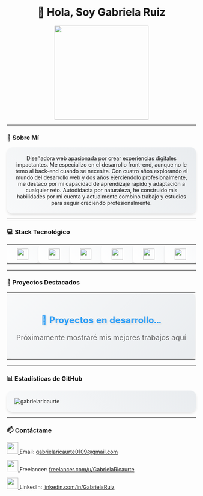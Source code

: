 <h1 align="center">👋 Hola, Soy Gabriela Ruiz</h1>

<div align="center">
  <img src="https://media.giphy.com/media/qgQUggAC3Pfv687qPC/giphy.gif" width="250"/>
</div>

---

### 🎯 Sobre Mí

<p align="center" style="background: linear-gradient(45deg, #f8f9fa, #e9ecef); padding: 20px; border-radius: 15px; box-shadow: 0 4px 6px rgba(0, 0, 0, 0.1);">
  Diseñadora web apasionada por crear experiencias digitales impactantes. Me especializo en el desarrollo front-end, aunque no le temo al back-end cuando se necesita. Con cuatro años explorando el mundo del desarrollo web y dos años ejerciéndolo profesionalmente, me destaco por mi capacidad de aprendizaje rápido y adaptación a cualquier reto. Autodidacta por naturaleza, he construido mis habilidades por mi cuenta y actualmente combino trabajo y estudios para seguir creciendo profesionalmente.
</p>

---

### 💻 Stack Tecnológico

<div align="start">
  <table>
    <tr>
      <td align="center" width="96" style="background: linear-gradient(45deg, #ffffff, #f8f9fa); border-radius: 10px; padding: 10px; box-shadow: 0 2px 4px rgba(0, 0, 0, 0.1); transition: transform 0.3s ease-in-out;" onmouseover="this.style.transform='translateY(-5px)'" onmouseout="this.style.transform='translateY(0)'">
        <a href="https://www.w3.org/html/" target="_blank">
          <img src="https://cdn.jsdelivr.net/gh/devicons/devicon/icons/laravel/laravel-original.svg" width="30" height="30"/>
        </a>
      </td>
      <td align="center" width="96" style="background: linear-gradient(45deg, #ffffff, #f8f9fa); border-radius: 10px; padding: 10px; box-shadow: 0 2px 4px rgba(0, 0, 0, 0.1); transition: transform 0.3s ease-in-out;" onmouseover="this.style.transform='translateY(-5px)'" onmouseout="this.style.transform='translateY(0)'">
        <a href="https://www.w3schools.com/css/" target="_blank">
           <img src="https://cdn.jsdelivr.net/gh/devicons/devicon/icons/css3/css3-original.svg" width="30" height="30"/>
        </a>
      </td>
      <td align="center" width="96" style="background: linear-gradient(45deg, #ffffff, #f8f9fa); border-radius: 10px; padding: 10px; box-shadow: 0 2px 4px rgba(0, 0, 0, 0.1); transition: transform 0.3s ease-in-out;" onmouseover="this.style.transform='translateY(-5px)'" onmouseout="this.style.transform='translateY(0)'">
        <a href="https://developer.mozilla.org/en-US/docs/Web/JavaScript" target="_blank">
            <img src="https://cdn.jsdelivr.net/gh/devicons/devicon@latest/icons/javascript/javascript-original.svg" width="30" height="30" />
        </a>
      </td>
      <td align="center" width="96" style="background: linear-gradient(45deg, #ffffff, #f8f9fa); border-radius: 10px; padding: 10px; box-shadow: 0 2px 4px rgba(0, 0, 0, 0.1); transition: transform 0.3s ease-in-out;" onmouseover="this.style.transform='translateY(-5px)'" onmouseout="this.style.transform='translateY(0)'">
        <a href="https://tailwindcss.com/" target="_blank">   
            <img src="https://cdn.jsdelivr.net/gh/devicons/devicon@latest/icons/tailwindcss/tailwindcss-original.svg" width="30" height="30" />
        </a>
      </td>
      <td align="center" width="96" style="background: linear-gradient(45deg, #ffffff, #f8f9fa); border-radius: 10px; padding: 10px; box-shadow: 0 2px 4px rgba(0, 0, 0, 0.1); transition: transform 0.3s ease-in-out;" onmouseover="this.style.transform='translateY(-5px)'" onmouseout="this.style.transform='translateY(0)'">
        <a href="https://getbootstrap.com" target="_blank">
            <img src="https://cdn.jsdelivr.net/gh/devicons/devicon@latest/icons/bootstrap/bootstrap-original.svg" width="30" height="30" />
        </a>
      </td>
      <td align="center" width="96" style="background: linear-gradient(45deg, #ffffff, #f8f9fa); border-radius: 10px; padding: 10px; box-shadow: 0 2px 4px rgba(0, 0, 0, 0.1); transition: transform 0.3s ease-in-out;" onmouseover="this.style.transform='translateY(-5px)'" onmouseout="this.style.transform='translateY(0)'">
        <a href="https://git-scm.com/" target="_blank">
            <img src="https://cdn.jsdelivr.net/gh/devicons/devicon@latest/icons/git/git-original.svg" width="30" height="30" />
        </a>
      </td>
    </tr>
  </table>
</div>

---

### 🌟 Proyectos Destacados

<div align="start">
  <table>
    <tr>
      <td align="center" style="background: linear-gradient(135deg, #f8f9fa, #e9ecef); border-radius: 15px; padding: 25px; box-shadow: 0 4px 15px rgba(0, 0, 0, 0.1); transition: transform 0.3s ease-in-out;" onmouseover="this.style.transform='scale(1.02)'" onmouseout="this.style.transform='scale(1)'">
        <h4 style="color: #2D9EF7; margin-bottom: 15px; font-size: 1.5em; text-shadow: 2px 2px 4px rgba(0, 0, 0, 0.1);">🚧 Proyectos en desarrollo...</h4>
        <p style="color: #666; font-size: 1.2em; margin-bottom: 20px;">Próximamente mostraré mis mejores trabajos aquí</p>
        <div style="margin-top: 20px;">
        </div>
      </td>
    </tr>
  </table>
</div>

---

### 📊 Estadísticas de GitHub

<div align="start" style="background: linear-gradient(45deg, #f8f9fa, #e9ecef); padding: 20px; border-radius: 15px; box-shadow: 0 4px 6px rgba(0, 0, 0, 0.1);">
  <img src="https://github-readme-stats.vercel.app/api/top-langs?username=gabrielaricaurte&show_icons=true&locale=en&layout=compact&theme=tokyonight" alt="gabrielaricaurte" />
</div>

---

### 📫 Contáctame

<p align="left">
  <a href="mailto:tuemail@gmail.com">
  <img src="https://cdn.jsdelivr.net/gh/devicons/devicon/icons/google/google-original.svg" width="30" height="30"/>
  </a>
  <span>Email:</span> <a href="mailto:gabrielaricaurte0109@gmail.com">gabrielaricaurte0109@gmail.com</a>
</p>

<p align="left">
  <a href="https://www.freelancer.com/u/tuusuario">
     <img src="https://cdn.worldvectorlogo.com/logos/freelancer-1.svg" width="30" height="30"/>  
  </a>
  <span>Freelancer:</span> <a href="https://www.freelancer.es/u/GabrielaRicaurte">freelancer.com/u/GabrielaRicaurte</a>
</p>

<p align="left">
  <a href="https://www.linkedin.com/in/tuusuario">
      <img src="https://cdn.jsdelivr.net/gh/devicons/devicon/icons/linkedin/linkedin-original.svg" width="30" height="30"/>
  </a>
  <span>LinkedIn:</span> <a href="https://www.linkedin.com/in/gabriela-ruiz-28a0a32a8/">linkedin.com/in/GabrielaRuiz</a>
</p>
